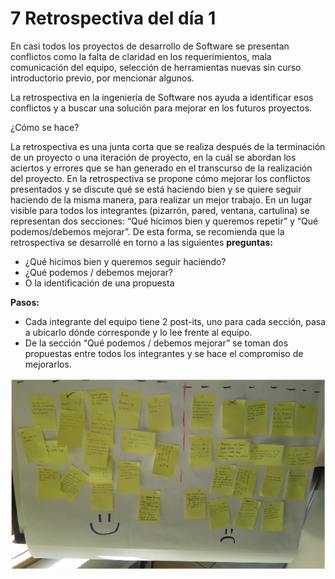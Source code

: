# 7 Retrospectiva del día 1

En casi todos los proyectos de desarrollo de Software se presentan conflictos como la falta de claridad en los requerimientos, mala comunicación del equipo, selección de herramientas nuevas sin curso introductorio previo, por mencionar algunos.

La retrospectiva en la ingeniería de Software nos ayuda a identificar esos conflictos y a buscar una solución para mejorar en los futuros proyectos.

¿Cómo se hace?

La retrospectiva es una junta corta que se realiza después de la terminación de un proyecto o una iteración de proyecto, en la cuál se abordan los aciertos y errores que se han generado en el transcurso de la realización del proyecto. En la retrospectiva se propone cómo mejorar los conflictos presentados y se discute qué se está haciendo bien y se quiere seguir haciendo de la misma manera, para realizar un mejor trabajo. 
En un lugar visible para todos los integrantes (pizarrón, pared, ventana, cartulina) se representan dos secciones: “Qué hicimos bien y queremos repetir” y “Qué podemos/debemos mejorar”.
De esta forma, se recomienda que la retrospectiva se desarrollé en torno a las  siguientes __preguntas:__

* ¿Qué hicimos bien y queremos seguir haciendo?
* ¿Qué podemos / debemos mejorar?
* O la identificación de una propuesta

__Pasos:__ 

* Cada integrante del equipo tiene 2 post-its, uno para cada sección, pasa a ubicarlo dónde corresponde y lo lee frente al equipo.
* De la sección “Qué podemos / debemos mejorar” se toman dos propuestas entre todos los integrantes y se hace el compromiso de mejorarlos.

![Ejemplo de Retrospectiva de curso en CIMAT Guanajuato Mayo 2015.](images/Retrospectiva.png)
